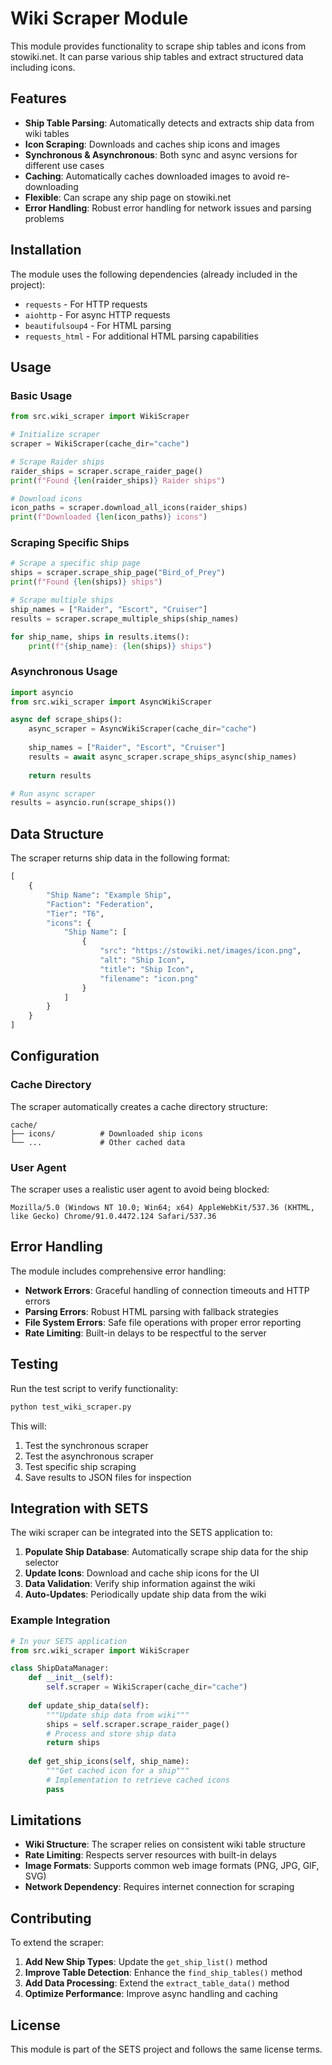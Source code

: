 # Wiki Scraper Module

This module provides functionality to scrape ship tables and icons from stowiki.net. It can parse various ship tables and extract structured data including icons.

## Features

- **Ship Table Parsing**: Automatically detects and extracts ship data from wiki tables
- **Icon Scraping**: Downloads and caches ship icons and images
- **Synchronous & Asynchronous**: Both sync and async versions for different use cases
- **Caching**: Automatically caches downloaded images to avoid re-downloading
- **Flexible**: Can scrape any ship page on stowiki.net
- **Error Handling**: Robust error handling for network issues and parsing problems

## Installation

The module uses the following dependencies (already included in the project):
- `requests` - For HTTP requests
- `aiohttp` - For async HTTP requests
- `beautifulsoup4` - For HTML parsing
- `requests_html` - For additional HTML parsing capabilities

## Usage

### Basic Usage

```python
from src.wiki_scraper import WikiScraper

# Initialize scraper
scraper = WikiScraper(cache_dir="cache")

# Scrape Raider ships
raider_ships = scraper.scrape_raider_page()
print(f"Found {len(raider_ships)} Raider ships")

# Download icons
icon_paths = scraper.download_all_icons(raider_ships)
print(f"Downloaded {len(icon_paths)} icons")
```

### Scraping Specific Ships

```python
# Scrape a specific ship page
ships = scraper.scrape_ship_page("Bird_of_Prey")
print(f"Found {len(ships)} ships")

# Scrape multiple ships
ship_names = ["Raider", "Escort", "Cruiser"]
results = scraper.scrape_multiple_ships(ship_names)

for ship_name, ships in results.items():
    print(f"{ship_name}: {len(ships)} ships")
```

### Asynchronous Usage

```python
import asyncio
from src.wiki_scraper import AsyncWikiScraper

async def scrape_ships():
    async_scraper = AsyncWikiScraper(cache_dir="cache")
    
    ship_names = ["Raider", "Escort", "Cruiser"]
    results = await async_scraper.scrape_ships_async(ship_names)
    
    return results

# Run async scraper
results = asyncio.run(scrape_ships())
```

## Data Structure

The scraper returns ship data in the following format:

```python
[
    {
        "Ship Name": "Example Ship",
        "Faction": "Federation",
        "Tier": "T6",
        "icons": {
            "Ship Name": [
                {
                    "src": "https://stowiki.net/images/icon.png",
                    "alt": "Ship Icon",
                    "title": "Ship Icon",
                    "filename": "icon.png"
                }
            ]
        }
    }
]
```

## Configuration

### Cache Directory

The scraper automatically creates a cache directory structure:
```
cache/
├── icons/          # Downloaded ship icons
└── ...             # Other cached data
```

### User Agent

The scraper uses a realistic user agent to avoid being blocked:
```
Mozilla/5.0 (Windows NT 10.0; Win64; x64) AppleWebKit/537.36 (KHTML, like Gecko) Chrome/91.0.4472.124 Safari/537.36
```

## Error Handling

The module includes comprehensive error handling:

- **Network Errors**: Graceful handling of connection timeouts and HTTP errors
- **Parsing Errors**: Robust HTML parsing with fallback strategies
- **File System Errors**: Safe file operations with proper error reporting
- **Rate Limiting**: Built-in delays to be respectful to the server

## Testing

Run the test script to verify functionality:

```bash
python test_wiki_scraper.py
```

This will:
1. Test the synchronous scraper
2. Test the asynchronous scraper
3. Test specific ship scraping
4. Save results to JSON files for inspection

## Integration with SETS

The wiki scraper can be integrated into the SETS application to:

1. **Populate Ship Database**: Automatically scrape ship data for the ship selector
2. **Update Icons**: Download and cache ship icons for the UI
3. **Data Validation**: Verify ship information against the wiki
4. **Auto-Updates**: Periodically update ship data from the wiki

### Example Integration

```python
# In your SETS application
from src.wiki_scraper import WikiScraper

class ShipDataManager:
    def __init__(self):
        self.scraper = WikiScraper(cache_dir="cache")
    
    def update_ship_data(self):
        """Update ship data from wiki"""
        ships = self.scraper.scrape_raider_page()
        # Process and store ship data
        return ships
    
    def get_ship_icons(self, ship_name):
        """Get cached icon for a ship"""
        # Implementation to retrieve cached icons
        pass
```

## Limitations

- **Wiki Structure**: The scraper relies on consistent wiki table structure
- **Rate Limiting**: Respects server resources with built-in delays
- **Image Formats**: Supports common web image formats (PNG, JPG, GIF, SVG)
- **Network Dependency**: Requires internet connection for scraping

## Contributing

To extend the scraper:

1. **Add New Ship Types**: Update the `get_ship_list()` method
2. **Improve Table Detection**: Enhance the `find_ship_tables()` method
3. **Add Data Processing**: Extend the `extract_table_data()` method
4. **Optimize Performance**: Improve async handling and caching

## License

This module is part of the SETS project and follows the same license terms.
